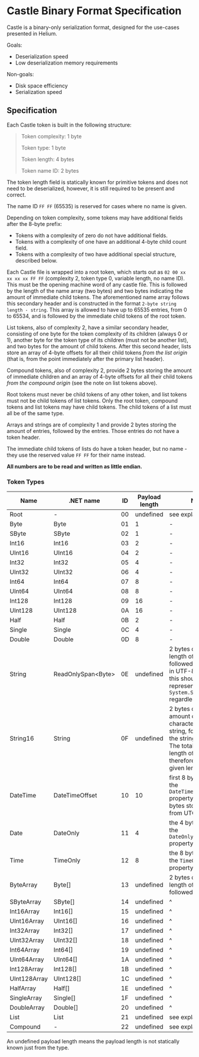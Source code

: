 # Castle Binary Format Specification

Castle is a binary-only serialization format, designed for the use-cases presented in Helium.

Goals: 
- Deserialization speed
- Low deserialization memory requirements

Non-goals:
- Disk space efficiency
- Serialization speed

## Specification

Each Castle token is built in the following structure:

> Token complexity: 1 byte
> 
> Token type: 1 byte
> 
> Token length: 4 bytes
> 
> Token name ID: 2 bytes

The token length field is statically known for primitive tokens and does not need to be deserialized, however, it is still required to be present and correct.

The name ID `FF FF` (65535) is reserved for cases where no name is given.

Depending on token complexity, some tokens may have additional fields after the 8-byte prefix:

- Tokens with a complexity of zero do not have additional fields. 
- Tokens with a complexity of one have an additional 4-byte child count field. 
- Tokens with a complexity of two have additional special structure, described below.

Each Castle file is wrapped into a root token, which starts out as `02 00 xx xx xx xx FF FF` (complexity 2, token type 0, variable length, no name ID). This must be the opening machine word of any castle file. This is followed by the length of the name array (two bytes) and two bytes indicating the amount of immediate child tokens. The aforementioned name array follows this secondary header and is constructed in the format `2-byte string length - string`. This array is allowed to have up to 65535 entries, from 0 to 65534, and is followed by the immediate child tokens of the root token.

List tokens, also of complexity 2, have a similar secondary header, consisting of one byte for the token complexity of its children (always 0 or 1), another byte for the token type of its children (must not be another list), and two bytes for the amount of child tokens. After this second header, lists store an array of 4-byte offsets for all their child tokens *from the list origin* (that is, from the point immediately after the primary list header).

Compound tokens, also of complexity 2, provide 2 bytes storing the amount of immediate children and an array of 4-byte offsets for all their child tokens *from the compound origin* (see the note on list tokens above).

Root tokens must never be child tokens of any other token, and list tokens must not be child tokens of list tokens. Only the root token, compound tokens and list tokens may have child tokens. The child tokens of a list must all be of the same type.

Arrays and strings are of complexity 1 and provide 2 bytes storing the amount of entries, followed by the entries. Those entries do not have a token header.

The immediate child tokens of lists do have a token header, but no name - they use the reserved value `FF FF` for their name instead.

**All numbers are to be read and written as little endian.**

### Token Types

Name | .NET name | ID | Payload length | Notes
---- | --------- | -- | -------------- | -----
Root | - | 00 | undefined | see explanation
Byte | Byte | 01 | 1 | -
SByte | SByte | 02 | 1 | -
Int16 | Int16 | 03 | 2 | -
UInt16 | UInt16 | 04 | 2 | -
Int32 | Int32 | 05 | 4 | -
UInt32 | UInt32 | 06 | 4 | -
Int64 | Int64 | 07 | 8 | -
UInt64 | UInt64 | 08 | 8 | -
Int128 | Int128 | 09 | 16 | -
UInt128 | UInt128 | 0A | 16 | -
Half | Half | 0B | 2 | -
Single | Single | 0C | 4 | -
Double | Double | 0D | 8 | -
String | ReadOnlySpan\<Byte> | 0E | undefined | 2 bytes defining the length of the string, followed by the string in UTF-8. in libraries, this should be represented as `System.String` regardless.
String16 | String | 0F | undefined | 2 bytes defining the amount of UTF-16 characters in the string, followed by the string in UTF-16. The total binary length of the string is therefore twice the given length.
DateTime | DateTimeOffset | 10 | 10 | first 8 bytes define the `DateTimeOffset.Ticks` property, latter 2 bytes store the offset from UTC in minutes.
Date | DateOnly | 11 | 4 | the 4 bytes define the `DateOnly.DayNumber` property.
Time | TimeOnly | 12 | 8 | the 8 bytes define the `TimeOnly.Ticks` property.
ByteArray | Byte[] | 13 | undefined | 2 bytes defining the length of the array, followed by the array
SByteArray | SByte[] | 14 | undefined | ^
Int16Array | Int16[] | 15 | undefined | ^
UInt16Array | UInt16[] | 16 | undefined | ^
Int32Array | Int32[] | 17 | undefined | ^
UInt32Array | UInt32[] | 18 | undefined | ^
Int64Array | Int64[] | 19 | undefined | ^
UInt64Array | UInt64[] | 1A | undefined | ^
Int128Array | Int128[] | 1B | undefined | ^
UInt128Array | UInt128[] | 1C | undefined | ^
HalfArray | Half[] | 1E | undefined | ^
SingleArray | Single[] | 1F | undefined | ^
DoubleArray | Double[] | 20 | undefined | ^
List | List<T> | 21 | undefined | see explanation
Compound | - | 22 | undefined | see explanation

An undefined payload length means the payload length is not statically known just from the type.